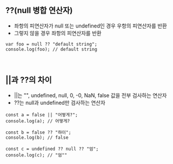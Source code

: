 ## ??(null 병합 연산자)

- 좌항의 피연산자가 null 또는 undefined인 경우 우항의 피연산자를 반환
- 그렇지 않을 경우 좌항의 피연산자를 반환

```JS
var foo = null ?? "default string";
console.log(foo); // default string
```

<br>

## ||과 ??의 차이

- ||는 "", undefined, null, 0, -0, NaN, false 값을 전부 검사하는 연산자
- ??는 null과 undefined만 검사하는 연산자

```JS
const a = false || "어떻게?";
console.log(a); // 어떻게?

const b = false ?? "하이";
console.log(b); // false

const c = undefined ?? null ?? "엄";
console.log(c); // "엄""
```
